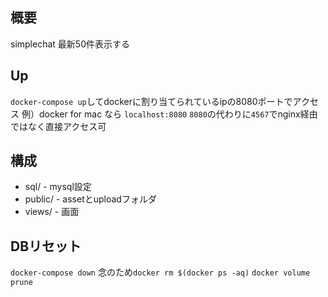 ## 概要
simplechat
最新50件表示する

## Up
`docker-compose up`してdockerに割り当てられているipの8080ポートでアクセス
例）docker for mac なら `localhost:8080`
`8080`の代わりに`4567`でnginx経由ではなく直接アクセス可

## 構成

* sql/ - mysql設定
* public/ - assetとuploadフォルダ
* views/ - 画面

## DBリセット
`docker-compose down`
念のため`docker rm $(docker ps -aq)`
`docker volume prune`

